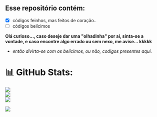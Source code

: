 ## Esse repositório contém:

- [x] códigos feinhos, mas feitos de coração..
- [ ] códigos belícimos

**Olá curioso..., caso deseje dar uma "olhadinha" por ai, sinta-se a vontade, e caso encontre algo errado ou sem nexo, me avise... kkkkk**

- *então divirta-se com os belícimos, ou não, codigos presentes aqui.*

# 📊 GitHub Stats:
![](https://github-readme-stats.vercel.app/api?username=Marcos1701&theme=dark&hide_border=false&include_all_commits=true&count_private=true)<br/>
![](https://github-readme-streak-stats.herokuapp.com/?user=Marcos1701&theme=dark&hide_border=false)<br/>
![](https://github-readme-stats.vercel.app/api/top-langs/?username=Marcos1701&theme=dark&hide_border=false&include_all_commits=true&count_private=true&layout=compact)

[![](https://visitcount.itsvg.in/api?id=Marcos1701&label=Profile%20Views&color=12&icon=5&pretty=true)](https://visitcount.itsvg.in)
